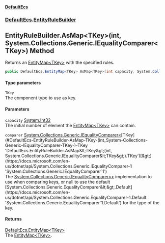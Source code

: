 #### [DefaultEcs](./index.md 'index')
### [DefaultEcs](./DefaultEcs.md 'DefaultEcs').[EntityRuleBuilder](./DefaultEcs-EntityRuleBuilder.md 'DefaultEcs.EntityRuleBuilder')
## EntityRuleBuilder.AsMap&lt;TKey&gt;(int, System.Collections.Generic.IEqualityComparer&lt;TKey&gt;) Method
Returns an [EntityMap&lt;TKey&gt;](./DefaultEcs-EntityMap-TKey-.md 'DefaultEcs.EntityMap&lt;TKey&gt;') with the specified rules.  
```csharp
public DefaultEcs.EntityMap<TKey> AsMap<TKey>(int capacity, System.Collections.Generic.IEqualityComparer<TKey> comparer);
```
#### Type parameters
<a name='DefaultEcs-EntityRuleBuilder-AsMap-TKey-(int_System-Collections-Generic-IEqualityComparer-TKey-)-TKey'></a>
`TKey`  
The component type to use as key.  
  
#### Parameters
<a name='DefaultEcs-EntityRuleBuilder-AsMap-TKey-(int_System-Collections-Generic-IEqualityComparer-TKey-)-capacity'></a>
`capacity` [System.Int32](https://docs.microsoft.com/en-us/dotnet/api/System.Int32 'System.Int32')  
The initial number of element the [EntityMap&lt;TKey&gt;](./DefaultEcs-EntityMap-TKey-.md 'DefaultEcs.EntityMap&lt;TKey&gt;') can contain.  
  
<a name='DefaultEcs-EntityRuleBuilder-AsMap-TKey-(int_System-Collections-Generic-IEqualityComparer-TKey-)-comparer'></a>
`comparer` [System.Collections.Generic.IEqualityComparer&lt;](https://docs.microsoft.com/en-us/dotnet/api/System.Collections.Generic.IEqualityComparer-1 'System.Collections.Generic.IEqualityComparer`1')[TKey](#DefaultEcs-EntityRuleBuilder-AsMap-TKey-(int_System-Collections-Generic-IEqualityComparer-TKey-)-TKey 'DefaultEcs.EntityRuleBuilder.AsMap&lt;TKey&gt;(int, System.Collections.Generic.IEqualityComparer&lt;TKey&gt;).TKey')[&gt;](https://docs.microsoft.com/en-us/dotnet/api/System.Collections.Generic.IEqualityComparer-1 'System.Collections.Generic.IEqualityComparer`1')  
The [System.Collections.Generic.IEqualityComparer&lt;&gt;](https://docs.microsoft.com/en-us/dotnet/api/System.Collections.Generic.IEqualityComparer-1 'System.Collections.Generic.IEqualityComparer`1') implementation to use when comparing keys, or null to use the default [System.Collections.Generic.EqualityComparer&lt;&gt;.Default](https://docs.microsoft.com/en-us/dotnet/api/System.Collections.Generic.EqualityComparer-1.Default 'System.Collections.Generic.EqualityComparer`1.Default') for the type of the key.  
  
#### Returns
[DefaultEcs.EntityMap&lt;](./DefaultEcs-EntityMap-TKey-.md 'DefaultEcs.EntityMap&lt;TKey&gt;')[TKey](#DefaultEcs-EntityRuleBuilder-AsMap-TKey-(int_System-Collections-Generic-IEqualityComparer-TKey-)-TKey 'DefaultEcs.EntityRuleBuilder.AsMap&lt;TKey&gt;(int, System.Collections.Generic.IEqualityComparer&lt;TKey&gt;).TKey')[&gt;](./DefaultEcs-EntityMap-TKey-.md 'DefaultEcs.EntityMap&lt;TKey&gt;')  
The [EntityMap&lt;TKey&gt;](./DefaultEcs-EntityMap-TKey-.md 'DefaultEcs.EntityMap&lt;TKey&gt;').  
